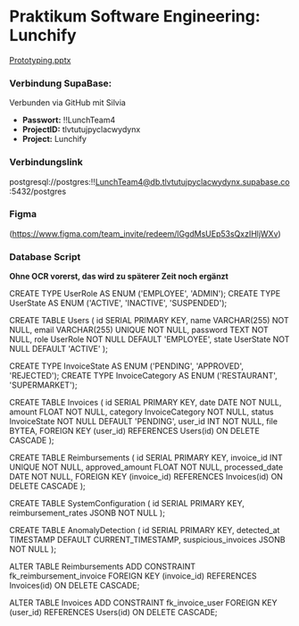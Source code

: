 # Praktikum Software Engineering: Lunchify
[Prototyping.pptx](https://github.com/user-attachments/files/19247546/Prototyping.pptx)


### Verbindung SupaBase:
Verbunden via GitHub mit Silvia
- **Passwort:** !!LunchTeam4
- **ProjectID:** tlvtutujpyclacwydynx
- **Project:** Lunchify

### Verbindungslink
postgresql://postgres:!!LunchTeam4@db.tlvtutujpyclacwydynx.supabase.co:5432/postgres

### Figma
(https://www.figma.com/team_invite/redeem/lGgdMsUEp53sQxzIHljWXv)

### Database Script
**Ohne OCR vorerst, das wird zu späterer Zeit noch ergänzt**

CREATE TYPE UserRole AS ENUM ('EMPLOYEE', 'ADMIN');
CREATE TYPE UserState AS ENUM ('ACTIVE', 'INACTIVE', 'SUSPENDED');

CREATE TABLE Users (
id SERIAL PRIMARY KEY,
name VARCHAR(255) NOT NULL,
email VARCHAR(255) UNIQUE NOT NULL,
password TEXT NOT NULL,
role UserRole NOT NULL DEFAULT 'EMPLOYEE',
state UserState NOT NULL DEFAULT 'ACTIVE'
);

CREATE TYPE InvoiceState AS ENUM ('PENDING', 'APPROVED', 'REJECTED');
CREATE TYPE InvoiceCategory AS ENUM ('RESTAURANT', 'SUPERMARKET');

CREATE TABLE Invoices (
id SERIAL PRIMARY KEY,
date DATE NOT NULL,
amount FLOAT NOT NULL,
category InvoiceCategory NOT NULL,
status InvoiceState NOT NULL DEFAULT 'PENDING',
user_id INT NOT NULL,
file BYTEA,
FOREIGN KEY (user_id) REFERENCES Users(id) ON DELETE CASCADE
);

CREATE TABLE Reimbursements (
id SERIAL PRIMARY KEY,
invoice_id INT UNIQUE NOT NULL,
approved_amount FLOAT NOT NULL,
processed_date DATE NOT NULL,
FOREIGN KEY (invoice_id) REFERENCES Invoices(id) ON DELETE CASCADE
);

CREATE TABLE SystemConfiguration (
id SERIAL PRIMARY KEY,
reimbursement_rates JSONB NOT NULL
);

CREATE TABLE AnomalyDetection (
id SERIAL PRIMARY KEY,
detected_at TIMESTAMP DEFAULT CURRENT_TIMESTAMP,
suspicious_invoices JSONB NOT NULL
);

ALTER TABLE Reimbursements
ADD CONSTRAINT fk_reimbursement_invoice FOREIGN KEY (invoice_id) REFERENCES Invoices(id) ON DELETE CASCADE;

ALTER TABLE Invoices
ADD CONSTRAINT fk_invoice_user FOREIGN KEY (user_id) REFERENCES Users(id) ON DELETE CASCADE;
